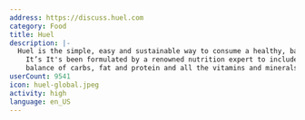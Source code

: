 ```yaml
---
address: https://discuss.huel.com
category: Food
title: Huel
description: |-
  Huel is the simple, easy and sustainable way to consume a healthy, balanced diet.
    It’s It's been formulated by a renowned nutrition expert to include the perfect
    balance of carbs, fat and protein and all the vitamins and minerals your body needs.
userCount: 9541
icon: huel-global.jpeg
activity: high
language: en_US
---
```

